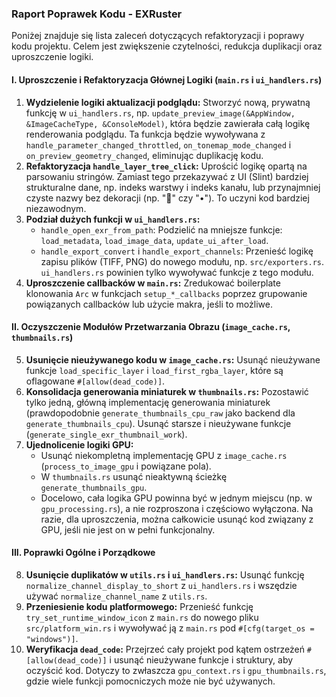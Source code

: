 ### Raport Poprawek Kodu - EXRuster

Poniżej znajduje się lista zaleceń dotyczących refaktoryzacji i poprawy kodu projektu. Celem jest zwiększenie czytelności, redukcja duplikacji oraz uproszczenie logiki.

#### I. Uproszczenie i Refaktoryzacja Głównej Logiki (`main.rs` i `ui_handlers.rs`)

1.  **Wydzielenie logiki aktualizacji podglądu:** Stworzyć nową, prywatną funkcję w `ui_handlers.rs`, np. `update_preview_image(&AppWindow, &ImageCacheType, &ConsoleModel)`, która będzie zawierała całą logikę renderowania podglądu. Ta funkcja będzie wywoływana z `handle_parameter_changed_throttled`, `on_tonemap_mode_changed` i `on_preview_geometry_changed`, eliminując duplikację kodu.
2.  **Refaktoryzacja `handle_layer_tree_click`:** Uprościć logikę opartą na parsowaniu stringów. Zamiast tego przekazywać z UI (Slint) bardziej strukturalne dane, np. indeks warstwy i indeks kanału, lub przynajmniej czyste nazwy bez dekoracji (np. "📁" czy "•"). To uczyni kod bardziej niezawodnym.
3.  **Podział dużych funkcji w `ui_handlers.rs`:**
    *   `handle_open_exr_from_path`: Podzielić na mniejsze funkcje: `load_metadata`, `load_image_data`, `update_ui_after_load`.
    *   `handle_export_convert` i `handle_export_channels`: Przenieść logikę zapisu plików (TIFF, PNG) do nowego modułu, np. `src/exporters.rs`. `ui_handlers.rs` powinien tylko wywoływać funkcje z tego modułu.
4.  **Uproszczenie callbacków w `main.rs`:** Zredukować boilerplate klonowania `Arc` w funkcjach `setup_*_callbacks` poprzez grupowanie powiązanych callbacków lub użycie makra, jeśli to możliwe.

#### II. Oczyszczenie Modułów Przetwarzania Obrazu (`image_cache.rs`, `thumbnails.rs`)

5.  **Usunięcie nieużywanego kodu w `image_cache.rs`:** Usunąć nieużywane funkcje `load_specific_layer` i `load_first_rgba_layer`, które są oflagowane `#[allow(dead_code)]`.
6.  **Konsolidacja generowania miniaturek w `thumbnails.rs`:** Pozostawić tylko jedną, główną implementację generowania miniaturek (prawdopodobnie `generate_thumbnails_cpu_raw` jako backend dla `generate_thumbnails_cpu`). Usunąć starsze i nieużywane funkcje (`generate_single_exr_thumbnail_work`).
7.  **Ujednolicenie logiki GPU:**
    *   Usunąć niekompletną implementację GPU z `image_cache.rs` (`process_to_image_gpu` i powiązane pola).
    *   W `thumbnails.rs` usunąć nieaktywną ścieżkę `generate_thumbnails_gpu`.
    *   Docelowo, cała logika GPU powinna być w jednym miejscu (np. w `gpu_processing.rs`), a nie rozproszona i częściowo wyłączona. Na razie, dla uproszczenia, można całkowicie usunąć kod związany z GPU, jeśli nie jest on w pełni funkcjonalny.

#### III. Poprawki Ogólne i Porządkowe

8.  **Usunięcie duplikatów w `utils.rs` i `ui_handlers.rs`:** Usunąć funkcję `normalize_channel_display_to_short` z `ui_handlers.rs` i wszędzie używać `normalize_channel_name` z `utils.rs`.
9.  **Przeniesienie kodu platformowego:** Przenieść funkcję `try_set_runtime_window_icon` z `main.rs` do nowego pliku `src/platform_win.rs` i wywoływać ją z `main.rs` pod `#[cfg(target_os = "windows")]`.
10. **Weryfikacja `dead_code`:** Przejrzeć cały projekt pod kątem ostrzeżeń `#[allow(dead_code)]` i usunąć nieużywane funkcje i struktury, aby oczyścić kod. Dotyczy to zwłaszcza `gpu_context.rs` i `gpu_thumbnails.rs`, gdzie wiele funkcji pomocniczych może nie być używanych.

